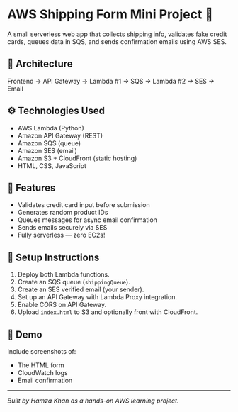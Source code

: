 # AWS Shipping Form Mini Project 🚀

A small serverless web app that collects shipping info, validates fake credit cards, queues data in SQS, and sends confirmation emails using AWS SES.

## 🧩 Architecture

Frontend → API Gateway → Lambda #1 → SQS → Lambda #2 → SES → Email

## ⚙️ Technologies Used
- AWS Lambda (Python)
- Amazon API Gateway (REST)
- Amazon SQS (queue)
- Amazon SES (email)
- Amazon S3 + CloudFront (static hosting)
- HTML, CSS, JavaScript

## 🧠 Features
- Validates credit card input before submission
- Generates random product IDs
- Queues messages for async email confirmation
- Sends emails securely via SES
- Fully serverless — zero EC2s!

## 🚀 Setup Instructions
1. Deploy both Lambda functions.
2. Create an SQS queue (`shippingQueue`).
3. Create an SES verified email (your sender).
4. Set up an API Gateway with Lambda Proxy integration.
5. Enable CORS on API Gateway.
6. Upload `index.html` to S3 and optionally front with CloudFront.

## 📸 Demo
Include screenshots of:
- The HTML form
- CloudWatch logs
- Email confirmation

---

*Built by Hamza Khan as a hands-on AWS learning project.*
